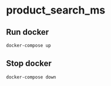 # product_search_ms

## Run docker
```
docker-compose up
```
## Stop docker
```
docker-compose down
```
